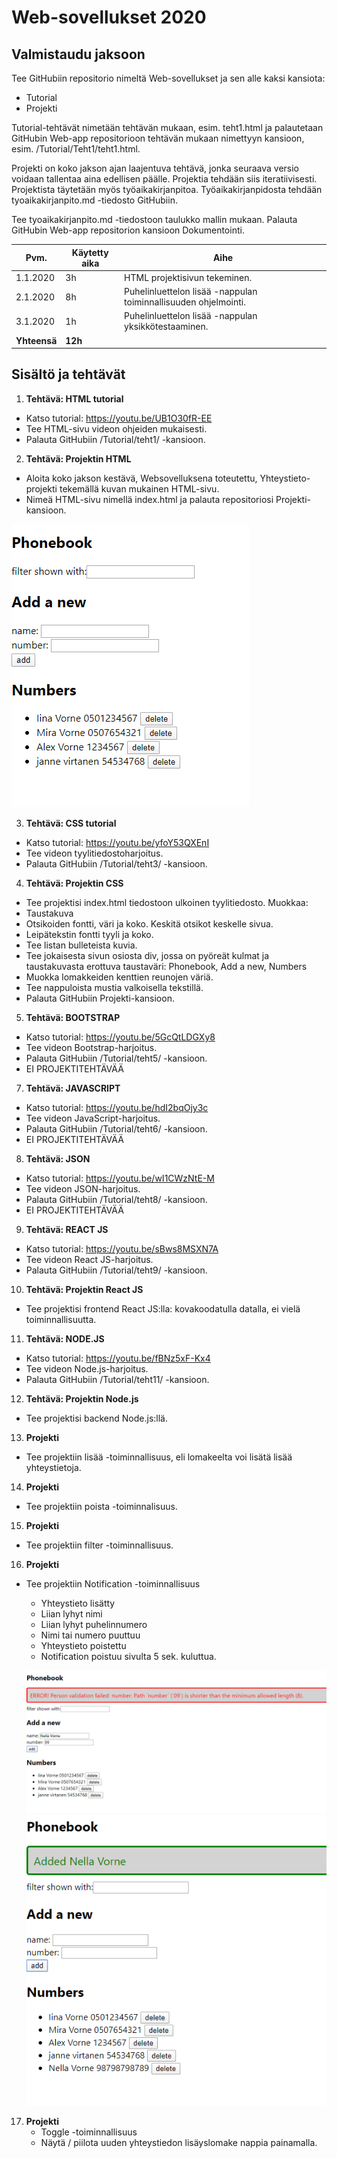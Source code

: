 
# Web-sovellukset 2020 

## Valmistaudu jaksoon
Tee GitHubiin repositorio nimeltä Web-sovellukset ja sen alle kaksi kansiota: 
  * Tutorial
  * Projekti


Tutorial-tehtävät nimetään tehtävän mukaan, esim. teht1.html ja palautetaan GitHubin Web-app repositorioon tehtävän mukaan nimettyyn kansioon, esim. /Tutorial/Teht1/teht1.html. 
  
Projekti on koko jakson ajan laajentuva tehtävä, jonka seuraava versio voidaan tallentaa aina edellisen päälle. Projektia tehdään siis iteratiivisesti. Projektista täytetään myös työaikakirjanpitoa. Työaikakirjanpidosta tehdään tyoaikakirjanpito.md -tiedosto GitHubiin.  

Tee tyoaikakirjanpito.md -tiedostoon taulukko mallin mukaan. Palauta GitHubin Web-app repositorion kansioon Dokumentointi. 

| Pvm. | Käytetty aika | Aihe |
| ------------- | ------------- | ------------- |
| 1.1.2020 | 3h  | HTML projektisivun tekeminen. |
| 2.1.2020 | 8h  | Puhelinluettelon lisää -nappulan toiminnallisuuden ohjelmointi.  |
| 3.1.2020 | 1h  | Puhelinluettelon lisää -nappulan yksikkötestaaminen. |
| **Yhteensä** | **12h** |  |  
 
## Sisältö ja tehtävät
1. **Tehtävä: HTML tutorial**
  * Katso tutorial: https://youtu.be/UB1O30fR-EE
  * Tee HTML-sivu videon ohjeiden mukaisesti.
  * Palauta GitHubiin /Tutorial/teht1/ -kansioon.  
2. **Tehtävä: Projektin HTML** 
  * Aloita koko jakson kestävä, Websovelluksena toteutettu, Yhteystieto-projekti tekemällä kuvan mukainen HTML-sivu. 
  * Nimeä HTML-sivu nimellä index.html ja palauta repositoriosi Projekti-kansioon.

![HTML](HTML.png)

3. **Tehtävä: CSS tutorial**
  * Katso tutorial: https://youtu.be/yfoY53QXEnI
  * Tee videon tyylitiedostoharjoitus.
  * Palauta GitHubiin /Tutorial/teht3/ -kansioon.
4. **Tehtävä: Projektin CSS** 
  * Tee projektisi index.html tiedostoon ulkoinen tyylitiedosto. Muokkaa:
  * Taustakuva
  * Otsikoiden fontti, väri ja koko. Keskitä otsikot keskelle sivua. 
  * Leipätekstin fontti tyyli ja koko.
  * Tee listan bulleteista kuvia.
  * Tee jokaisesta sivun osiosta div, jossa on pyöreät kulmat ja taustakuvasta erottuva taustaväri: Phonebook, Add a new, Numbers
  * Muokka lomakkeiden kenttien reunojen väriä.
  * Tee nappuloista mustia valkoisella tekstillä.
  * Palauta GitHubiin Projekti-kansioon.

5. **Tehtävä: BOOTSTRAP**
  * Katso tutorial: https://youtu.be/5GcQtLDGXy8
  * Tee videon Bootstrap-harjoitus.
  * Palauta GitHubiin /Tutorial/teht5/ -kansioon.
  * EI PROJEKTITEHTÄVÄÄ

7. **Tehtävä: JAVASCRIPT**
  * Katso tutorial: https://youtu.be/hdI2bqOjy3c
  * Tee videon JavaScript-harjoitus.
  * Palauta GitHubiin /Tutorial/teht6/ -kansioon.
  * EI PROJEKTITEHTÄVÄÄ

8. **Tehtävä: JSON**
  * Katso tutorial: https://youtu.be/wI1CWzNtE-M
  * Tee videon JSON-harjoitus.
  * Palauta GitHubiin /Tutorial/teht8/ -kansioon.
  * EI PROJEKTITEHTÄVÄÄ

9. **Tehtävä: REACT JS**
  * Katso tutorial: https://youtu.be/sBws8MSXN7A
  * Tee videon React JS-harjoitus.
  * Palauta GitHubiin /Tutorial/teht9/ -kansioon.
10. **Tehtävä: Projektin React JS** 
  * Tee projektisi frontend React JS:lla: kovakoodatulla datalla, ei vielä toiminnallisuutta.
    
11. **Tehtävä: NODE.JS**
  * Katso tutorial: https://youtu.be/fBNz5xF-Kx4
  * Tee videon Node.js-harjoitus.
  * Palauta GitHubiin /Tutorial/teht11/ -kansioon.
12. **Tehtävä: Projektin Node.js** 
  * Tee projektisi backend Node.js:llä.

13. **Projekti**
  * Tee projektiin lisää -toiminnallisuus, eli lomakeelta voi lisätä lisää yhteystietoja.

14. **Projekti**
  * Tee projektiin poista -toiminnalisuus.

15. **Projekti**
  * Tee projektiin filter -toiminnallisuus.

16. **Projekti**
  * Tee projektiin Notification -toiminnallisuus
    * Yhteystieto lisätty
    * Liian lyhyt nimi
    * Liian lyhyt puhelinnumero
    * Nimi tai numero puuttuu
    * Yhteystieto poistettu 
    * Notification poistuu sivulta 5 sek. kuluttua.

    ![ERROR](error.png)
    ![ADDED](added.png)

17. **Projekti**
    * Toggle -toiminnallisuus
    * Näytä / piilota uuden yhteystiedon lisäyslomake nappia painamalla.

